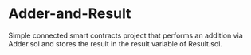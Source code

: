 # Adder-and-Result
Simple connected smart contracts project that performs an addition via Adder.sol and stores the result in the result variable of Result.sol.

